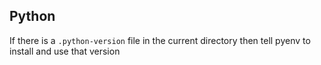 ## Python

If there is a `.python-version` file in the current directory then tell pyenv to install and use that version
